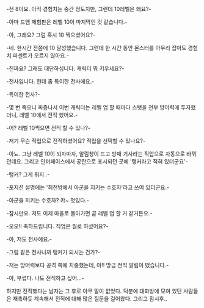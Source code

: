 -전 8이요. 아직 경험치는 중간 정도지만, 그런데 10레벨은 왜요?-

-아마 드엠 체험판은 레벨 10이 마지막인 것 같습니다.-

-아, 그래요? 그럼 혹시 10 찍으셨어요?-

-네. 한시간 전쯤에 10 달성했습니다. 그런데 한 시간 동안 몬스터를 아무리 잡아도 경험치 퍼센트가 오르지 않아요.-

-진짜요? 그래도 대단하십니다. 캐릭터 뭐 키우세요?-

-전사입니다. 헌데 좀 특이한 전사에요.-

-특이한 전사?-

-몇 번 죽으니 짜증나서 이번 캐릭터는 레벨 업 할 때마다 스탯을 전부 방어력에 투자했더니, 레벨 10에서 전직 했어요.-

-어? 레벨 10찍으면 전직 할 수 있나?-

-저기 무슨 직업으로 전직하셨어요? 직업을 선택할 수 있나요?-

-아뇨. 그냥 레벨 10이 되자마자, 알림창이 뜨고 방패 기사라는 직업으로 자동으로 바뀌던데요. 그리고 인터페이스에서 공란으로 표시되던 곳에 '탱커라고 적혀 있더군요'-

-탱커? 그게 뭐지..-

-포지션 설명에는 '최전방에서 아군을 지키는 수호자'라고 쓰여 있더군요.-

-아군을 지키는 수호자? 캬~ 멋있다.-

-잠시만요. 저도 이제 마을로 돌아가면 곧 레벨 업 할 거 같거든요.-

-오오!! 축하드립니다. 직업은 뭘로 하셨어요?-

-아, 저도 전사에요.-

-그럼 같은 전사니까 탱커가 되시는 건가?-

-저는 방어력보다 공격 쪽에 치중했는데, 아!! 방금 전직 알림이 떴습니다.-

-아, 부럽다. 나도 전직하고 싶어...-

하지만 전직했다는 남자는 그 후로 아무 말이 없었다. 덕분에 대화방에 모여 있던 사람들은 재촉하듯 계속해서 전직에 대해 많은 질문을 걸어왔다.
그리고 잠시후..